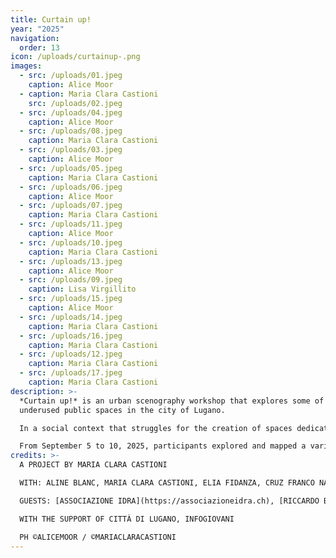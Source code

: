 ```yaml
---
title: Curtain up!
year: "2025"
navigation:
  order: 13
icon: /uploads/curtainup-.png
images:
  - src: /uploads/01.jpeg
    caption: Alice Moor
  - caption: Maria Clara Castioni
    src: /uploads/02.jpeg
  - src: /uploads/04.jpeg
    caption: Alice Moor
  - src: /uploads/08.jpeg
    caption: Maria Clara Castioni
  - src: /uploads/03.jpeg
    caption: Alice Moor
  - src: /uploads/05.jpeg
    caption: Maria Clara Castioni
  - src: /uploads/06.jpeg
    caption: Alice Moor
  - src: /uploads/07.jpeg
    caption: Maria Clara Castioni
  - src: /uploads/11.jpeg
    caption: Alice Moor
  - src: /uploads/10.jpeg
    caption: Maria Clara Castioni
  - src: /uploads/13.jpeg
    caption: Alice Moor
  - src: /uploads/09.jpeg
    caption: Lisa Virgillito
  - src: /uploads/15.jpeg
    caption: Alice Moor
  - src: /uploads/14.jpeg
    caption: Maria Clara Castioni
  - src: /uploads/16.jpeg
    caption: Maria Clara Castioni
  - src: /uploads/12.jpeg
    caption: Maria Clara Castioni
  - src: /uploads/17.jpeg
    caption: Maria Clara Castioni
description: >-
  *Curtain up!* is an urban scenography workshop that explores some of the
  underused public spaces in the city of Lugano.

  In a social context that struggles for the creation of spaces dedicated to independent culture, the workshop uses the scenographic device of the curtain and poetic text as tools for observation, critique, and action.

  From September 5 to 10, 2025, participants explored and mapped a variety of urban spaces, some of which were later crossed and animated by a specially made curtain.
credits: >-
  A PROJECT BY MARIA CLARA CASTIONI

  WITH: ALINE BLANC, MARIA CLARA CASTIONI, ELIA FIDANZA, CRUZ FRANCO NAZAR, LISA VIRGILLITO

  GUESTS: [ASSOCIAZIONE IDRA](https://associazioneidra.ch), [RICCARDO BLUMER](https://www.riccardo-blumer.com), [MARGHERITA PALLI](https://www.margheritapalli.it), [PAV LIVINGROOM](https://pavlivingroom.ch), [TIZIANO SCHÜRCH](https://www.studio-ts.ch)

  WITH THE SUPPORT OF CITTÀ DI LUGANO, INFOGIOVANI

  PH ©ALICEMOOR / ©MARIACLARACASTIONI
---
```

